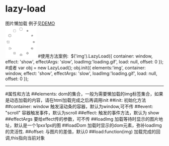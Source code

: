 # lazy-load
图片懒加载
例子见[DEMO](http://www.lovewebgames.com/jsmodule/lazy-load.html)  
![预览效果:](/example/lazy-load.gif "点击预览效果")
#使用方法案例:
    <img data-src="http://ott.wansecheng.com/weidian/wdgoods/1429250625186.jpg" alt="">
    $('img').LazyLoad({
        container: window,
        effect: 'show',
        effectArgs: 'slow',
        loadImg:'loading.gif',
        load: null,
        offset: 0
    });
#或者
    var obj = new LazyLoad();
    obj.init({
        elements:'img',
        container: window,
        effect: 'show',
        effectArgs: 'slow',
        loadImg:'loading.gif',
        load: null,
        offset: 0
    });
***
#属性和方法
##elements:
    dom的集合，一般为需要懒加载的img标签集合，如果是动态加载的内容，请在html加载完成之后再调用init
##init:
    初始化方法
##container:   window
    触发滚动条的容器，默认为window,可不传
##event:  "scroll"
    容器触发事件，默认为scroll
##effect:
    触发的事件方法，默认为 show
##effectArgs
    要给effect传的参数，可不传
##loadImg
    加载等待时显示的图片地址，默认是一个1pxx1px的图
##loadDom
    加载时显示的dom元素，弥补loadImg的灵活性.
##offset:
    与图片的差值，默认0
##load:function(img)
    加载完成的回调,this指向当前对象
